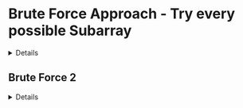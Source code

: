 # Brute Force Approach - Try every possible Subarray
<details>

1. Try every possible subarray

```
    (1,1) , (1,2), (1,3), (1,n)
            (2,2), (2,3), (2,n)
                   (3,3), (3,n)
                     .....(n,n)
```

2.  Do 2 loops to create every subarray possible


```
for (i=0 -> arr.length){
    for(j=i -> arr.length){

    }
}
```

3. Find sum using another loop
``` 
for(k=i -> j+1){
    sum
}
```

4. After calculating sum. Check if sum is equal to key or not. 
5. If sum is equal to key, then also check if length of current subarray is greater than previous length or not. 
6. Return length or a new resultant array from `(i -> j+1)`

### Time Complexity = `O(n*n*n)`
### Space Complexity = `O(1)`
</details>

## Brute Force 2
<details>

1. To reduce time complexity, we can calculate sum along with the 2nd loop and not create a 3rd loop for sum calculation.
### Time Complexity = `O(n*n)`
### Space Complexity = `O(1)`
</details>
